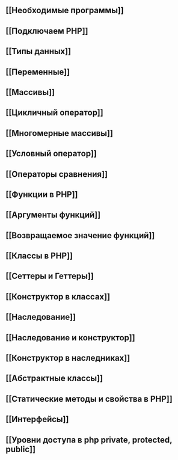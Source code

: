 
## [[Необходимые программы]]

## [[Подключаем PHP]]

## [[Типы данных]]

## [[Переменные]]

## [[Массивы]]
## [[Цикличный оператор]]

## [[Многомерные массивы]]

## [[Условный оператор]]

## [[Операторы сравнения]]

## [[Функции в PHP]]

## [[Аргументы функций]]

## [[Возвращаемое значение функций]]

## [[Классы в PHP]]

## [[Сеттеры и Геттеры]]

## [[Конструктор в классах]]

## [[Наследование]]

## [[Наследование и конструктор]]

## [[Конструктор в наследниках]]

## [[Абстрактные классы]]

## [[Статические методы и свойства в PHP]]

## [[Интерфейсы]]

## [[Уровни доступа в php private, protected, public]]

